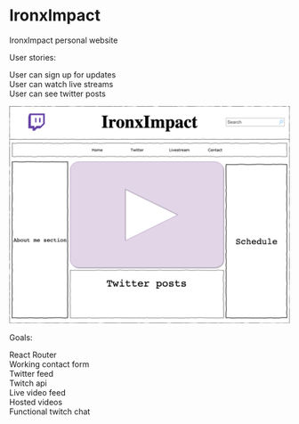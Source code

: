 # IronxImpact

IronxImpact personal website

User stories:

User can sign up for updates  
User can watch live streams  
User can see twitter posts  

![Wireframe](IronxImpact.png)


Goals:  
  
React Router  
Working contact form  
Twitter feed  
Twitch api  
Live video feed  
Hosted videos  
Functional twitch chat  
